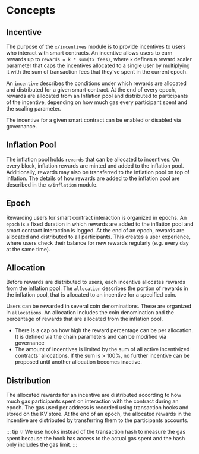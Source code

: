 <!--
order: 1
-->

# Concepts

## Incentive

The purpose of the `x/incentives` module is to provide incentives to users who
interact with smart contracts. An incentive allows users to earn rewards up to
`rewards = k * sum(tx fees)`, where `k` defines a reward scaler parameter that
caps the incentives allocated to a single user by multiplying it with the sum of
transaction fees that they’ve spent in the current epoch.

An `incentive` describes the conditions under which rewards are allocated and
distributed for a given smart contract. At the end of every epoch, rewards are
allocated from an Inflation pool and distributed to participants of the
incentive, depending on how much gas every participant spent and the scaling
parameter.

The incentive for a given smart contract can be enabled or disabled via
governance.

## Inflation Pool

The inflation pool holds `rewards` that can be allocated to incentives. On every
block, inflation rewards are minted and added to the inflation pool.
Additionally, rewards may also be transferred to the inflation pool on top of
inflation. The details of how rewards are added to the inflation pool are
described in the `x/inflation` module.

## Epoch

Rewarding users for smart contract interaction is organized in epochs. An
`epoch` is a fixed duration in which rewards are added to the inflation pool and
smart contract interaction is logged. At the end of an epoch, rewards are
allocated and distributed to all participants. This creates a user experience,
where users check their balance for new rewards regularly (e.g. every day at the
same time).

## Allocation

Before rewards are distributed to users, each incentive allocates rewards from
the inflation pool. The `allocation` describes the portion of rewards in the
inflation pool, that is allocated to an incentive for a specified coin.

Users can be rewarded in several coin denominations. These are organized in
`allocations`. An allocation includes the coin denomination and the percentage
of rewards that are allocated from the inflation pool.

*   There is a cap on how high the reward percentage can be per allocation. It is
    defined via the chain parameters and can be modified via governance
*   The amount of incentives is limited by the sum of all active incentivized
    contracts' allocations. If the sum is > 100%, no further incentive can be
    proposed until another allocation becomes inactive.

## Distribution

The allocated rewards for an incentive are distributed according to how much gas
participants spent on interaction with the contract during an epoch. The gas
used per address is recorded using transaction hooks and stored on the KV store.
At the end of an epoch, the allocated rewards in the incentive are distributed
by transferring them to the participants accounts.

::: tip 💡 We use hooks instead of the transaction hash to measure the gas spent
because the hook has access to the actual gas spent and the hash only includes
the gas limit. :::
